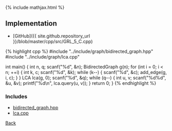 {% include mathjax.html %}



## Implementation

- [GitHub]({{ site.github.repository_url }}/blob/master/cpp/src/GRL_5_C.cpp)

{% highlight cpp %}
#include "../include/graph/bidirected_graph.hpp"
#include "../include/graph/lca.cpp"

int main() {
  int n, q;
  scanf("%d", &n);
  BidirectedGraph g(n);
  for (int i = 0; i < n; ++i) {
    int k, c;
    scanf("%d", &k);
    while (k--) {
      scanf("%d", &c);
      add_edge(g, i, c);
    }
  }
  LCA lca(g, 0);
  scanf("%d", &q);
  while (q--) {
    int u, v;
    scanf("%d%d", &u, &v);
    printf("%d\n", lca.query(u, v));
  }
  return 0;
}
{% endhighlight %}

### Includes

- [bidirected_graph.hpp](../include/graph/bidirected_graph)
- [lca.cpp](../include/graph/lca)

[Back](..)
